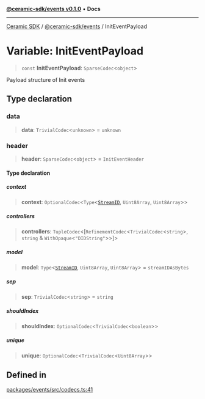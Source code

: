 [**@ceramic-sdk/events v0.1.0**](../README.md) • **Docs**

***

[Ceramic SDK](../../../README.md) / [@ceramic-sdk/events](../README.md) / InitEventPayload

# Variable: InitEventPayload

> `const` **InitEventPayload**: `SparseCodec`\<`object`\>

Payload structure of Init events

## Type declaration

### data

> **data**: `TrivialCodec`\<`unknown`\> = `unknown`

### header

> **header**: `SparseCodec`\<`object`\> = `InitEventHeader`

#### Type declaration

##### context

> **context**: `OptionalCodec`\<`Type`\<[`StreamID`](../../identifiers/classes/StreamID.md), `Uint8Array`, `Uint8Array`\>\>

##### controllers

> **controllers**: `TupleCodec`\<[`RefinementCodec`\<`TrivialCodec`\<`string`\>, `string` & `WithOpaque`\<`"DIDString"`\>\>]\>

##### model

> **model**: `Type`\<[`StreamID`](../../identifiers/classes/StreamID.md), `Uint8Array`, `Uint8Array`\> = `streamIDAsBytes`

##### sep

> **sep**: `TrivialCodec`\<`string`\> = `string`

##### shouldIndex

> **shouldIndex**: `OptionalCodec`\<`TrivialCodec`\<`boolean`\>\>

##### unique

> **unique**: `OptionalCodec`\<`TrivialCodec`\<`Uint8Array`\>\>

## Defined in

[packages/events/src/codecs.ts:41](https://github.com/ceramicstudio/ceramic-sdk/blob/a220cbca7950f690af7f3d03a0023681bb9f5426/packages/events/src/codecs.ts#L41)
